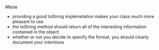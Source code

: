 #Note
- providing a good toString implemetation makes your class much more pleasant to use
- the toString method should return all of the interesting information contained in the object
- whether or not you decide to specify the format, you should clearly document your intentions

